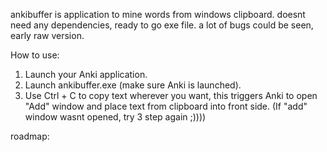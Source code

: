 ankibuffer is application to mine words from windows clipboard.
doesnt need any dependencies, ready to go exe file.
a lot of bugs could be seen, early raw version.

How to use:
1. Launch your Anki application.
2. Launch ankibuffer.exe (make sure Anki is launched).
3. Use Ctrl + C to copy text wherever you want, this triggers Anki to open "Add" window and place text from clipboard into front side.
(If "add" window wasnt opened, try 3 step again ;))))

roadmap:
